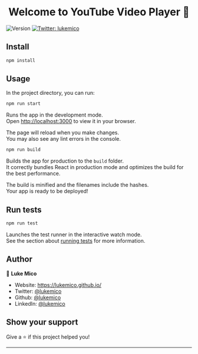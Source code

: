 <h1 align="center">Welcome to YouTube Video Player 👋</h1>
<p>
  <img alt="Version" src="https://img.shields.io/badge/version-0.1.0-blue.svg?cacheSeconds=2592000" />
  <a href="https://twitter.com/lukemico" target="_blank">
    <img alt="Twitter: lukemico" src="https://img.shields.io/twitter/follow/lukemico.svg?style=social" />
  </a>
</p>

## Install

```sh
npm install
```

## Usage

In the project directory, you can run:

```sh
npm run start
```

Runs the app in the development mode.\
Open [http://localhost:3000](http://localhost:3000) to view it in your browser.

The page will reload when you make changes.\
You may also see any lint errors in the console.

```sh
npm run build
```

Builds the app for production to the `build` folder.\
It correctly bundles React in production mode and optimizes the build for the best performance.

The build is minified and the filenames include the hashes.\
Your app is ready to be deployed!

## Run tests

```sh
npm run test
```

Launches the test runner in the interactive watch mode.\
See the section about [running tests](https://facebook.github.io/create-react-app/docs/running-tests) for more information.

## Author

👤 **Luke Mico**

-   Website: https://lukemico.github.io/
-   Twitter: [@lukemico](https://twitter.com/lukemico)
-   Github: [@lukemico](https://github.com/lukemico)
-   LinkedIn: [@lukemico](https://linkedin.com/in/lukemico)

## Show your support

Give a ⭐️ if this project helped you!

---
